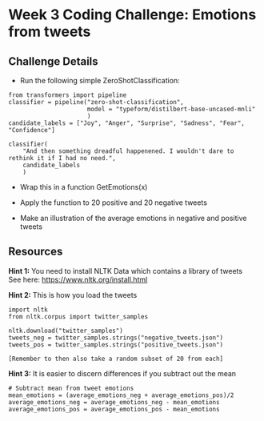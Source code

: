 # Week 3 Coding Challenge: Emotions from tweets

## Challenge Details
- Run the following simple ZeroShotClassification:

```
from transformers import pipeline
classifier = pipeline("zero-shot-classification",
                      model = "typeform/distilbert-base-uncased-mnli"
                      )
candidate_labels = ["Joy", "Anger", "Surprise", "Sadness", "Fear", "Confidence"]

classifier(
    "And then something dreadful happenened. I wouldn't dare to rethink it if I had no need.",
    candidate_labels
    )
```

- Wrap this in a function GetEmotions(x)

- Apply the function to 20 positive and 20 negative tweets 

- Make an illustration of the average emotions in negative and positive tweets

## Resources

**Hint 1:** You need to install NLTK Data which contains a library of tweets  
See here: https://www.nltk.org/install.html 

**Hint 2:** This is how you load the tweets
```
import nltk
from nltk.corpus import twitter_samples

nltk.download("twitter_samples")
tweets_neg = twitter_samples.strings("negative_tweets.json")
tweets_pos = twitter_samples.strings("positive_tweets.json")

[Remember to then also take a random subset of 20 from each]
```

**Hint 3:**
It is easier to discern differences if you subtract out the mean
```
# Subtract mean from tweet emotions
mean_emotions = (average_emotions_neg + average_emotions_pos)/2
average_emotions_neg = average_emotions_neg - mean_emotions
average_emotions_pos = average_emotions_pos - mean_emotions
```
